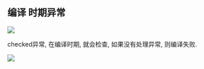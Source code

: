 ## 编译 时期异常

![](https://youpaiyun.zongqilive.cn/image/5e05c4d476085c3289bc147f.jpg)



checked异常, 在编译时期, 就会检查, 如果没有处理异常, 则编译失败.



![](https://youpaiyun.zongqilive.cn/image/5da433ae9dc6d63695016ef8.jpg)